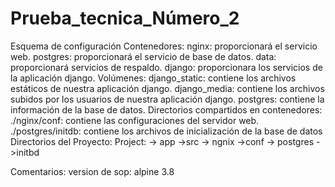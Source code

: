 # Prueba_tecnica_Número_2
Esquema de configuración
Contenedores:
nginx: proporcionará el servicio web.
postgres: proporcionará el servicio de base de datos.
data: proporcionará servicios de respaldo.
django: proporcionara los servicios de la aplicación django.
Volúmenes:
django_static: contiene los archivos estáticos de nuestra aplicación django.
django_media: contiene los archivos subidos por los usuarios de nuestra aplicación django.
postgres: contiene la información de la base de datos.
Directorios compartidos en contenedores:
./nginx/conf: contiene las configuraciones del servidor web.
./postgres/initdb: contiene los archivos de inicialización de la base de datos
Directorios del Proyecto:
Project:
   -> app
        ->src
   -> ngnix
        ->conf
   -> postgres
        ->initbd
        
Comentarios:
version de sop: alpine 3.8
